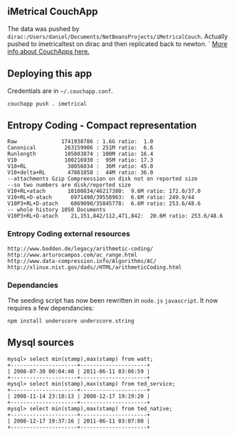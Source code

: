 ## iMetrical CouchApp

The data was pushed by `dirac:/Users/daniel/Documents/NetBeansProjects/iMetricalCouch`.
Actually pushed to imetricaltest on dirac and then replicated back to newton.
`
[More info about CouchApps here.](http://couchapp.org)

## Deploying this app
Credentials are in `~/.couchapp.conf`.

    couchapp push . imetrical

## Entropy Coding - Compact representation
    Raw              1741938786 : 1.6G ratio:  1.0
    Canonical         263159906 : 251M ratio:  6.6
    Runlength         105803874 : 100M ratio: 16.4
    V10               100216930 :  95M ratio: 17.3
    V10+RL             38056034 :  36M ratio: 45.0
    V10+delta+RL       47861858 :  44M ratio: 36.0
    --attachments Gzip Compreession on disk not on reported size
    --so two numbers are disk/reported size
    V10+RL+atach       10100834/46217380:  9.6M ratio: 172.0/37.0
    V10+RL+D-atach      6971490/39558963:  6.6M ratio: 249.9/44
    V10P3+RL+D-atach    6869090/35845778:  6.6M ratio: 253.6/48.6
    -- whole history 1050 Documents 
    V10P3+RL+D-atach    21,151,842/112,471,842:  20.6M ratio: 253.6/48.6

###  Entropy Coding external resources

    http://www.bodden.de/legacy/arithmetic-coding/
    http://www.arturocampos.com/ac_range.html
    http://www.data-compression.info/Algorithms/AC/
    http://xlinux.nist.gov/dads//HTML/arithmeticCoding.html

### Dependancies
The seeding script has now been rewritten in `node.js` `javascript`.
It now requires a few dependancies:

    npm install underscore underscore.string

## Mysql sources

    mysql> select min(stamp),max(stamp) from watt;
    +---------------------+---------------------+
    | 2008-07-30 00:04:40 | 2011-06-11 03:06:59 |
    +---------------------+---------------------+
    mysql> select min(stamp),max(stamp) from ted_service;
    +---------------------+---------------------+
    | 2008-11-14 23:18:13 | 2008-12-17 19:19:20 |
    +---------------------+---------------------+
    mysql> select min(stamp),max(stamp) from ted_native;
    +---------------------+---------------------+
    | 2008-12-17 19:37:16 | 2011-06-11 03:07:08 |
    +---------------------+---------------------+
